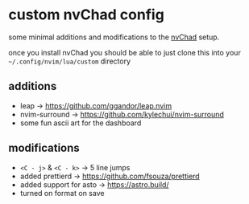 # custom nvChad config

some minimal additions and modifications to the [nvChad](https://nvchad.com/) setup.

once you install nvChad you should be able to just clone this into your 
`~/.config/nvim/lua/custom` directory

additions
---------
- leap -> https://github.com/ggandor/leap.nvim 
- nvim-surround -> https://github.com/kylechui/nvim-surround
- some fun ascii art for the dashboard

modifications
-------------
- `<C - j>` & `<C - k>` -> 5 line jumps
- added prettierd -> https://github.com/fsouza/prettierd
- added support for asto -> https://astro.build/
- turned on format on save
